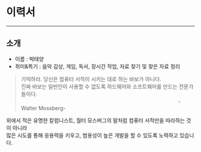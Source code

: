 # 이력서
---

## 소개

- 이름 : 박태양
- 취미&특기 : 음악 감상, 게임, 독서, 장시간 작업, 자료 찾기 및 찾은 자료 정리

>기억하라. 당신은 컴퓨터 서적이 시키는 대로 하는 바보가 아니다.<br>
>진짜 바보는 일반인이 사용할 수 없도록 하드웨어와 소프트웨어를 만드는 전문가들이다.<br>
>　　　　　　　　　　　　　　　　　　　　　　　　　　　　　　-Walter Mossberg-

위에서 적은 유명한 칼럼니스트, 월터 모스버그의 말처럼 컴퓨터 서적만을 따라하는 것이 아니라<br>
많은 시도를 통해 응용력을 키우고, 범용성이 높은 개발을 할 수 있도록 노력하고 있습니다.
